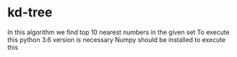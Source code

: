 # kd-tree
In this algorithm we find top 10 nearest numbers in the given set
To execute this python 3.6 version is necessary
Numpy should be installed to execute this
